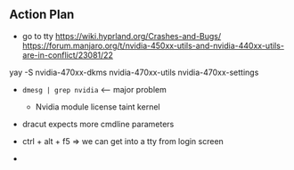 ## Action Plan
- go to tty 
https://wiki.hyprland.org/Crashes-and-Bugs/
https://forum.manjaro.org/t/nvidia-450xx-utils-and-nvidia-440xx-utils-are-in-conflict/23081/22

yay -S nvidia-470xx-dkms nvidia-470xx-utils nvidia-470xx-settings

- `dmesg | grep nvidia` <-- major problem
    - Nvidia module license taint kernel
- dracut expects more cmdline parameters

- ctrl + alt + f5 => we can get into a tty from login screen
- 